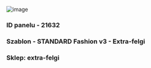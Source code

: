 ![image](https://user-images.githubusercontent.com/110167464/222433204-c2fd2563-abb5-4fc9-bf7f-1a2252154e12.png)
### ID panelu - 21632
### Szablon - STANDARD Fashion v3 - Extra-felgi
### Sklep: extra-felgi
